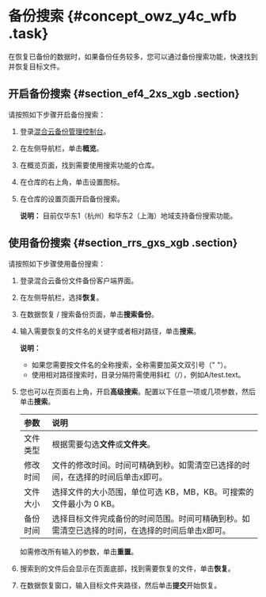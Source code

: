 # 备份搜索 {#concept_owz_y4c_wfb .task}

在恢复已备份的数据时，如果备份任务较多，您可以通过备份搜索功能，快速找到并恢复目标文件。

## 开启备份搜索 {#section_ef4_2xs_xgb .section}

请按照如下步骤开启备份搜索：

1.  登录[混合云备份管理控制台](https://hbr.console.aliyun.com)。
2.  在左侧导航栏，单击**概览**。
3.  在概览页面，找到需要使用搜索功能的仓库。
4.  在仓库的右上角，单击设置图标。
5.  在仓库的设置页面开启备份搜索。 

    **说明：** 目前仅华东1（杭州）和华东2（上海）地域支持备份搜索功能。


## 使用备份搜索 {#section_rrs_gxs_xgb .section}

请按照如下步骤使用备份搜索：

1.  登录混合云备份文件备份客户端界面。
2.  在左侧导航栏，选择**恢复**。
3.  在数据恢复 / 搜索备份页面，单击**搜索备份**。
4.  输入需要恢复的文件名的关键字或者相对路径，单击**搜索**。 

    **说明：** 

    -   如果您需要按文件名的全称搜索，全称需要加英文双引号（" "）。
    -   使用相对路径搜索时，目录分隔符需使用斜杠（/），例如A/test.text。
5.  您也可以在页面右上角，开启**高级搜索**。配置以下任意一项或几项参数，然后单击**搜索**。 

    |参数|说明|
    |:-|:-|
    |文件类型|根据需要勾选**文件**或**文件夹**。|
    |修改时间|文件的修改时间。时间可精确到秒。如需清空已选择的时间，在选择的时间后单击`X`即可。|
    |文件大小|选择文件的大小范围，单位可选 KB，MB，KB。可搜索的文件最小为 0 KB。|
    |备份时间|选择目标文件完成备份的时间范围。时间可精确到秒。如需清空已选择的时间，在选择的时间后单击`X`即可。|

    如需修改所有输入的参数，单击**重置**。

6.  搜索到的文件后会显示在页面底部，找到需要恢复的文件，单击**恢复**。
7.  在数据恢复窗口，输入目标文件夹路径，然后单击**提交**开始恢复。

